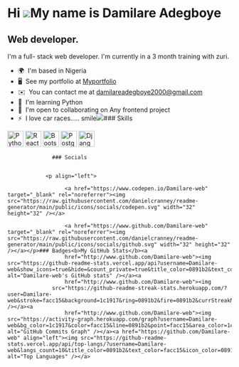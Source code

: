 Hi ![](https://user-images.githubusercontent.com/18350557/176309783-0785949b-9127-417c-8b55-ab5a4333674e.gif)My name is Damilare Adegboye
=========================================================================================================================================

Web developer.
--------------

I'm a full- stack web developer. I'm currently in a 3 month training with zuri.

*   🌍  I'm based in Nigeria
*   🖥️  See my portfolio at [Myportfolio](http://damilare-io.netlify.app/)
*   ✉️  You can contact me at [damilareadegboye2000@gmail.com](mailto:damilareadegboye2000@gmail.com)
*   🧠  I'm learning Python
*   🤝  I'm open to collaborating on Any frontend project
*   ⚡  I love car races..... smile<a href="https://www.github.com/Damilare-web" target="_blank" rel="noreferrer"><img
                  src="https://img.shields.io/github/followers/Damilare-web?logo=github&style=for-the-badge&color=0891b2&labelColor=1c1917" /></a>### Skills 
<p align="left">
<a href="https://www.python.org/" target="_blank" rel="noreferrer"><img src="https://raw.githubusercontent.com/danielcranney/readme-generator/main/public/icons/skills/python-colored.svg" width="36" height="36" alt="Python" /></a>
<a href="https://reactjs.org/" target="_blank" rel="noreferrer"><img src="https://raw.githubusercontent.com/danielcranney/readme-generator/main/public/icons/skills/react-colored.svg" width="36" height="36" alt="React" /></a>
<a href="https://getbootstrap.com/" target="_blank" rel="noreferrer"><img src="https://raw.githubusercontent.com/danielcranney/readme-generator/main/public/icons/skills/bootstrap-colored.svg" width="36" height="36" alt="Bootstrap" /></a>
<a href="https://www.postgresql.org/" target="_blank" rel="noreferrer"><img src="https://raw.githubusercontent.com/danielcranney/readme-generator/main/public/icons/skills/postgresql-colored.svg" width="36" height="36" alt="PostgreSQL" /></a>
<a href="https://www.djangoproject.com/" target="_blank" rel="noreferrer"><img src="https://raw.githubusercontent.com/danielcranney/readme-generator/main/public/icons/skills/django-colored.svg" width="36" height="36" alt="Django" /></a>
</p>
                    
                  ### Socials
                  
                  
                <p align="left">
                          
                      <a href="https://www.codepen.io/Damilare-web" target="_blank" rel="noreferrer"><img src="https://raw.githubusercontent.com/danielcranney/readme-generator/main/public/icons/socials/codepen.svg" width="32" height="32" /></a>
                          
                      <a href="https://www.github.com/Damilare-web" target="_blank" rel="noreferrer"><img src="https://raw.githubusercontent.com/danielcranney/readme-generator/main/public/icons/socials/github.svg" width="32" height="32" /></a></p>### Badges<b>My GitHub Stats</b><a
                      href="http://www.github.com/Damilare-web"><img src="https://github-readme-stats.vercel.app/api?username=Damilare-web&show_icons=true&hide=&count_private=true&title_color=0891b2&text_color=facc15&icon_color=0891b2&bg_color=1c1917&hide_border=true&show_icons=true" alt="Damilare-web's GitHub stats" /></a><a
                      href="http://www.github.com/Damilare-web"><img
                  src="https://github-readme-streak-stats.herokuapp.com/?user=Damilare-web&stroke=facc15&background=1c1917&ring=0891b2&fire=0891b2&currStreakNum=facc15&currStreakLabel=0891b2&sideNums=facc15&sideLabels=facc15&dates=facc15&hide_border=true" /></a><a
                      href="http://www.github.com/Damilare-web"><img src="https://activity-graph.herokuapp.com/graph?username=Damilare-web&bg_color=1c1917&color=facc15&line=0891b2&point=facc15&area_color=1c1917&area=true&hide_border=true&custom_title=GitHub%20Commits%20Graph" alt="GitHub Commits Graph" /></a><a href="https://github.com/Damilare-web" align="left"><img src="https://github-readme-stats.vercel.app/api/top-langs/?username=Damilare-web&langs_count=10&title_color=0891b2&text_color=facc15&icon_color=0891b2&bg_color=1c1917&hide_border=true&locale=en&custom_title=Top%20%Languages" alt="Top Languages" /></a>
